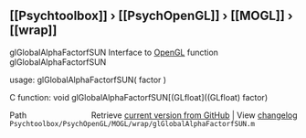 ## [[Psychtoolbox]] &#8250; [[PsychOpenGL]] &#8250; [[MOGL]] &#8250; [[wrap]]

glGlobalAlphaFactorfSUN  Interface to [OpenGL](OpenGL) function glGlobalAlphaFactorfSUN  
  
usage:  glGlobalAlphaFactorfSUN( factor )  
  
C function:  void glGlobalAlphaFactorfSUN[(GLfloat]((GLfloat) factor)  




<div class="code_header" style="text-align:right;">
  <span style="float:left;">Path&nbsp;&nbsp;</span> <span class="counter">Retrieve <a href=
  "https://raw.github.com/Psychtoolbox-3/Psychtoolbox-3/beta/Psychtoolbox/PsychOpenGL/MOGL/wrap/glGlobalAlphaFactorfSUN.m">current version from GitHub</a> | View <a href=
  "https://github.com/Psychtoolbox-3/Psychtoolbox-3/commits/beta/Psychtoolbox/PsychOpenGL/MOGL/wrap/glGlobalAlphaFactorfSUN.m">changelog</a></span>
</div>
<div class="code">
  <code>Psychtoolbox/PsychOpenGL/MOGL/wrap/glGlobalAlphaFactorfSUN.m</code>
</div>


